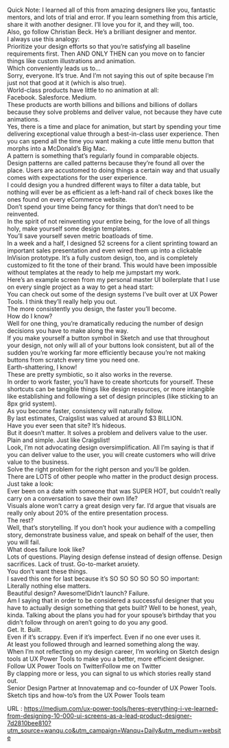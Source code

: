   Quick Note: I learned all of this from amazing designers like you, fantastic mentors, and lots of trial and error. If you learn something from this article, share it with another designer. I’ll love you for it, and they will, too.  
    Also, go follow Christian Beck. He’s a brilliant designer and mentor.  
    I always use this analogy:  
    Prioritize your design efforts so that you’re satisfying all baseline requirements first. Then AND ONLY THEN can you move on to fancier things like custom illustrations and animation.  
    Which conveniently leads us to…  
    Sorry, everyone. It’s true. And I’m not saying this out of spite because I’m just not that good at it (which is also true).  
    World-class products have little to no animation at all:  
    Facebook. Salesforce. Medium.  
    These products are worth billions and billions and billions of dollars because they solve problems and deliver value, not because they have cute animations.  
    Yes, there is a time and place for animation, but start by spending your time delivering exceptional value through a best-in-class user experience. Then you can spend all the time you want making a cute little menu button that morphs into a McDonald’s Big Mac.  
    A pattern is something that’s regularly found in comparable objects.  
    Design patterns are called patterns because they’re found all over the place. Users are accustomed to doing things a certain way and that usually comes with expectations for the user experience.  
    I could design you a hundred different ways to filter a data table, but nothing will ever be as efficient as a left-hand rail of check boxes like the ones found on every eCommerce website.  
    Don’t spend your time being fancy for things that don’t need to be reinvented.  
    In the spirit of not reinventing your entire being, for the love of all things holy, make yourself some design templates.  
    You’ll save yourself seven metric boatloads of time.  
    In a week and a half, I designed 52 screens for a client sprinting toward an important sales presentation and even wired them up into a clickable InVision prototype. It’s a fully custom design, too, and is completely customized to fit the tone of their brand. This would have been impossible without templates at the ready to help me jumpstart my work.  
    Here’s an example screen from my personal master UI boilerplate that I use on every single project as a way to get a head start:  
    You can check out some of the design systems I’ve built over at UX Power Tools. I think they’ll really help you out.  
    The more consistently you design, the faster you’ll become.  
    How do I know?  
    Well for one thing, you’re dramatically reducing the number of design decisions you have to make along the way.  
    If you make yourself a button symbol in Sketch and use that throughout your design, not only will all of your buttons look consistent, but all of the sudden you’re working far more efficiently because you’re not making buttons from scratch every time you need one.  
    Earth-shattering, I know!  
    These are pretty symbiotic, so it also works in the reverse.  
    In order to work faster, you’ll have to create shortcuts for yourself. These shortcuts can be tangible things like design resources, or more intangible like establishing and following a set of design principles (like sticking to an 8px grid system).  
    As you become faster, consistency will naturally follow.  
    By last estimates, Craigslist was valued at around $3 BILLION.  
    Have you ever seen that site? It’s hideous.  
    But it doesn’t matter. It solves a problem and delivers value to the user.  
    Plain and simple. Just like Craigslist!  
    Look, I’m not advocating design oversimplification. All I’m saying is that if you can deliver value to the user, you will create customers who will drive value to the business.  
    Solve the right problem for the right person and you’ll be golden.  
    There are LOTS of other people who matter in the product design process.  
    Just take a look:  
    Ever been on a date with someone that was SUPER HOT, but couldn’t really carry on a conversation to save their own life?  
    Visuals alone won’t carry a great design very far. I’d argue that visuals are really only about 20% of the entire presentation process.  
    The rest?  
    Well, that’s storytelling. If you don’t hook your audience with a compelling story, demonstrate business value, and speak on behalf of the user, then you will fail.  
    What does failure look like?  
    Lots of questions. Playing design defense instead of design offense. Design sacrifices. Lack of trust. Go-to-market anxiety.  
    You don’t want these things.  
    I saved this one for last because it’s SO SO SO SO SO SO important:  
    Literally nothing else matters.  
    Beautiful design? Awesome!Didn’t launch? Failure.  
    Am I saying that in order to be considered a successful designer that you have to actually design something that gets built? Well to be honest, yeah, kinda. Talking about the plans you had for your spouse’s birthday that you didn’t follow through on aren’t going to do you any good.  
    Get. It. Built.  
    Even if it’s scrappy. Even if it’s imperfect. Even if no one ever uses it.  
    At least you followed through and learned something along the way.  
    When I’m not reflecting on my design career, I’m working on Sketch design tools at UX Power Tools to make you a better, more efficient designer.  
    Follow UX Power Tools on TwitterFollow me on Twitter  
    By clapping more or less, you can signal to us which stories really stand out.  
    Senior Design Partner at Innovatemap and co-founder of UX Power Tools.  
    Sketch tips and how-to’s from the UX Power Tools team  
    
  URL : https://medium.com/ux-power-tools/heres-everything-i-ve-learned-from-designing-10-000-ui-screens-as-a-lead-product-designer-7d2810bee810?utm_source=wanqu.co&utm_campaign=Wanqu+Daily&utm_medium=website